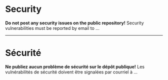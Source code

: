 # Security

**Do not post any security issues on the public repository!** Security vulnerabilities must be reported by email to ...

______________________

# Sécurité

**Ne publiez aucun problème de sécurité sur le dépôt publique!** Les vulnérabilités de sécurité doivent être signalées par courriel à ...